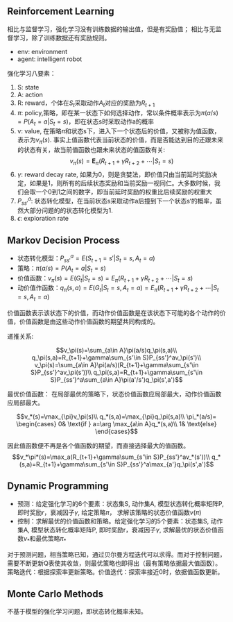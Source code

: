 ## Reinforcement Learning

相比与监督学习，强化学习没有训练数据的输出值，但是有奖励值； 相比与无监督学习，除了训练数据还有奖励规则。

- env: environment
- agent: intelligent robot

强化学习八要素：

1. S: state
2. A: action
3. R: reward，个体在$S_t$采取动作$A_t$对应的奖励为$R_{t+1}$
4. $\pi$: policy,策略，即在某一状态下如何选择动作，常以条件概率表示为$\pi(a/s)=P(A_t=a|S_t=s)$，即在状态s时采取动作a的概率
5. v: value, 在策略$\pi$和状态s下，进入下一个状态后的价值，又被称为值函数，表示为$v_\pi(s)$. 事实上值函数代表当前状态的价值，而是否能达到目的还跟未来的状态有关，故当前值函数也跟未来状态的值函数有关:
$$v_\pi(s)=\mathbf{E}_\pi(R_{t+1}+\gamma R_{t+2}+\cdots| S_t=s)$$
6. $\gamma$: reward decay rate, 如果为0，则是贪婪法，即价值只由当前延时奖励决定，如果是1，则所有的后续状态奖励和当前奖励一视同仁。大多数时候，我们会取一个0到1之间的数字，即当前延时奖励的权重比后续奖励的权重大
7. $P^a_{ss'}$: 状态转化模型，在当前状态s采取动作a后撞到下一个状态s‘的概率，虽然大部分问题的的状态转化模型为1.
8. $\epsilon$: exploration rate

## Markov Decision Process

- 状态转化模型：$P_{ss'}^a=E(S_{t+1}=s'|S_t=s,A_t=a)$
- 策略：$\pi(a/s)=P(A_t=a|S_t=s)$
- 价值函数：$v_\pi(s)=E(G_t|S_t=s)=E_\pi(R_{t+1}+\gamma R_{t+2}+\cdots| S_t=s)$
- 动价值作函数：$q_\pi(s,a)=E(G_t|S_t=s,A_t=a)=E_\pi(R_{t+1}+\gamma R_{t+2}+\cdots| S_t=s,A_t=a)$

价值函数表示该状态下的价值，而动作价值函数是在该状态下可能的各个动作的价值，价值函数是由这些动作价值函数的期望共同构成的。

递推关系:

$$v_\pi(s)=\sum_{a\in A}\pi(a/s)q_\pi(s,a)\\
q_\pi(s,a)=R_{t+1}+\gamma\sum_{s'\in S}P_{ss'}^av_\pi(s')\\
v_\pi(s)=\sum_{a\in A}\pi(a/s)(R_{t+1}+\gamma\sum_{s'\in S}P_{ss'}^av_\pi(s'))\\
q_\pi(s,a)=R_{t+1}+\gamma\sum_{s'\in S}P_{ss'}^a\sum_{a\in A}\pi(a'/s')q_\pi(s',a')$$

最优价值函数：
在局部最优的策略下，状态价值函数应局部最大，动作价值函数应局部最大。

$$v_*(s)=\max_{\pi}v_\pi(s)\\
q_*(s,a)=\max_{\pi}q_\pi(s,a)\\
\pi_*(a/s)=
\begin{cases}
0& \text{if } a=\arg \max_{a\in A}q_*(s,a)\\
1& \text{else}
\end{cases}$$

因此值函数便不再是各个值函数的期望，而直接选择最大的值函数。
$$v_*\pi*(s)=\max_a(R_{t+1}+\gamma\sum_{s'\in S}P_{ss'}^av_*(s'))\\
q_*(s,a)=R_{t+1}+\gamma\sum_{s'\in S}P_{ss'}^a\max_{a'}q_\pi(s',a')$$

## Dynamic Programming

- 预测：给定强化学习的6个要素：状态集S, 动作集A, 模型状态转化概率矩阵P, 即时奖励$r$，衰减因子$\gamma$,  给定策略$\pi$， 求解该策略的状态价值函数$v(\pi)$
- 控制：求解最优的价值函数和策略。给定强化学习的5个要素：状态集S, 动作集A, 模型状态转化概率矩阵P, 即时奖励r，衰减因子$\gamma$, 求解最优的状态价值函数$v_*$和最优策略$\pi_*$

对于预测问题，相当策略已知，通过贝尔曼方程迭代可以求得。而对于控制问题，需要不断更新Q表使其收敛，则最优策略也即得出（最有策略依据最大值函数）。策略迭代：根据探索率更新策略。价值迭代：探索率接近0时，依据值函数更新。

## Monte Carlo Methods

不基于模型的强化学习问题，即状态转化概率未知。
